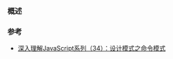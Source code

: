 ### 概述

### 参考
- [深入理解JavaScript系列（34）：设计模式之命令模式](https://www.cnblogs.com/TomXu/archive/2012/03/08/2358593.html)
